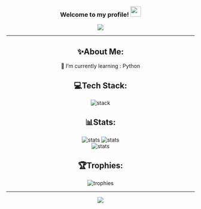 <h3 align="center">
  Welcome to my profile!
  <img src="https://media.giphy.com/media/hvRJCLFzcasrR4ia7z/giphy.gif" width="28">
</h3>
<p align="center">
  <a href="[https://github.com/ennuie]"><img src="https://readme-typing-svg.herokuapp.com/?color=%2336BCF7&center=true&vCenter=true&lines=Hi+%2C+I+am+ennuie"></a>
</p>

---
<div align="center">
  
## ✨About Me:
  
🌱 I’m currently learning : Python

## 💻Tech Stack:
![stack](https://skillicons.dev/icons?i=html,css,js,lua,cpp,py,linux,windows)

## 📊Stats:

![stats](https://github-readme-stats.vercel.app/api?username=ennuie&theme=radical)
![stats](https://github-readme-streak-stats.herokuapp.com/?user=ennuie&theme=radical&hide_border=false)<br/>
![stats](https://github-readme-stats.vercel.app/api/top-langs/?username=ennuie&theme=radical&hide_border=false&include_all_commits=false&count_private=false&layout=compact)

## 🏆Trophies:
![trophies](https://github-profile-trophy.vercel.app/?username=ennuie&theme=discord&no-frame=false&no-bg=false&margin-w=4)

---
<img src="https://files.catbox.moe/h6vlj0.png">


</div>
